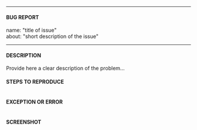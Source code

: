 <!--- *This report is only for reporting bugs* -->

---
#### BUG REPORT

name: "title of issue"\
about: "short description of the issue"

---

#### DESCRIPTION

Provide here a clear description of the problem...


#### STEPS TO REPRODUCE
<!-- Describe minimal reproduction of the issue in a clear step-by-step basis -->
```paste below

```


#### EXCEPTION OR ERROR
<!-- If the issue is accompanied by an exception or an error, paste it bellow: -->
```paste below

```


#### SCREENSHOT
<!-- A picture is worth a thousand words, paste the screenshot bellow -->
```paste below

```
